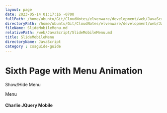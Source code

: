 ```yaml
---
layout: page
date: 2023-05-14 01:17:16 -0700
fullPath: /home/ubuntu/Git/CloudNotes/elvenware/development/web/JavaScript/SlideMobileMenu.md
directoryPath: /home/ubuntu/Git/CloudNotes/elvenware/development/web/JavaScript
fileName: SlideMobileMenu.md
relativePath: /web/JavaScript/SlideMobileMenu.md
title: SlideMobileMenu
directoryName: JavaScript
category : cssguide-guide
---
```


Sixth Page with Menu Animation
==============================

Show/Hide Menu

Menu

#### Charlie JQuery Mobile
